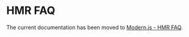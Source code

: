 # HMR FAQ

The current documentation has been moved to [Modern.js - HMR FAQ](https://modernjs.dev/guides/troubleshooting/hmr.html).
